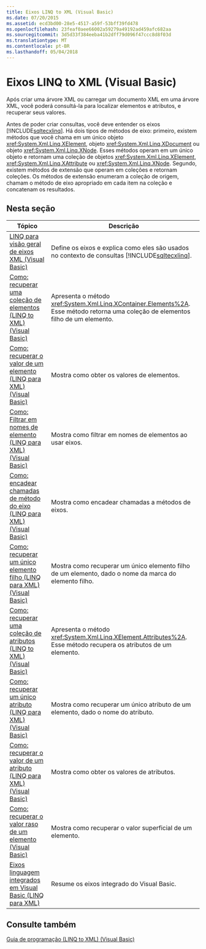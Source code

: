 ```yaml
---
title: Eixos LINQ to XML (Visual Basic)
ms.date: 07/20/2015
ms.assetid: ecd3bd00-28e5-4517-a59f-53bff39fd478
ms.openlocfilehash: 23feaf0aee66002a59279a49192ad459afc682aa
ms.sourcegitcommit: 3d5d33f384eeba41b2dff79d096f47ccc8d8f03d
ms.translationtype: MT
ms.contentlocale: pt-BR
ms.lasthandoff: 05/04/2018
---
```

# <a name="linq-to-xml-axes-visual-basic"></a>Eixos LINQ to XML (Visual Basic)
Após criar uma árvore XML ou carregar um documento XML em uma árvore XML, você poderá consultá-la para localizar elementos e atributos, e recuperar seus valores.  
  
 Antes de poder criar consultas, você deve entender os eixos [!INCLUDE[sqltecxlinq](~/includes/sqltecxlinq-md.md)]. Há dois tipos de métodos de eixo: primeiro, existem métodos que você chama em um único objeto <xref:System.Xml.Linq.XElement>, objeto <xref:System.Xml.Linq.XDocument> ou objeto <xref:System.Xml.Linq.XNode>. Esses métodos operam em um único objeto e retornam uma coleção de objetos <xref:System.Xml.Linq.XElement>, <xref:System.Xml.Linq.XAttribute> ou <xref:System.Xml.Linq.XNode>. Segundo, existem métodos de extensão que operam em coleções e retornam coleções. Os métodos de extensão enumeram a coleção de origem, chamam o método de eixo apropriado em cada item na coleção e concatenam os resultados.  
  
## <a name="in-this-section"></a>Nesta seção  
  
|Tópico|Descrição|  
|-----------|-----------------|  
|[LINQ para visão geral de eixos XML (Visual Basic)](../../../../visual-basic/programming-guide/concepts/linq/linq-to-xml-axes-overview.md)|Define os eixos e explica como eles são usados no contexto de consultas [!INCLUDE[sqltecxlinq](~/includes/sqltecxlinq-md.md)].|  
|[Como: recuperar uma coleção de elementos (LINQ to XML) (Visual Basic)](../../../../visual-basic/programming-guide/concepts/linq/how-to-retrieve-a-collection-of-elements-linq-to-xml.md)|Apresenta o método <xref:System.Xml.Linq.XContainer.Elements%2A>. Esse método retorna uma coleção de elementos filho de um elemento.|  
|[Como: recuperar o valor de um elemento (LINQ para XML) (Visual Basic)](../../../../visual-basic/programming-guide/concepts/linq/how-to-retrieve-the-value-of-an-element-linq-to-xml.md)|Mostra como obter os valores de elementos.|  
|[Como: Filtrar em nomes de elemento (LINQ para XML) (Visual Basic)](../../../../visual-basic/programming-guide/concepts/linq/how-to-filter-on-element-names-linq-to-xml.md)|Mostra como filtrar em nomes de elementos ao usar eixos.|  
|[Como: encadear chamadas de método do eixo (LINQ para XML) (Visual Basic)](../../../../visual-basic/programming-guide/concepts/linq/how-to-chain-axis-method-calls-linq-to-xml.md)|Mostra como encadear chamadas a métodos de eixos.|  
|[Como: recuperar um único elemento filho (LINQ para XML) (Visual Basic)](../../../../visual-basic/programming-guide/concepts/linq/how-to-retrieve-a-single-child-element-linq-to-xml.md)|Mostra como recuperar um único elemento filho de um elemento, dado o nome da marca do elemento filho.|  
|[Como: recuperar uma coleção de atributos (LINQ to XML) (Visual Basic)](../../../../visual-basic/programming-guide/concepts/linq/how-to-retrieve-a-collection-of-attributes-linq-to-xml.md)|Apresenta o método <xref:System.Xml.Linq.XElement.Attributes%2A>. Esse método recupera os atributos de um elemento.|  
|[Como: recuperar um único atributo (LINQ para XML) (Visual Basic)](../../../../visual-basic/programming-guide/concepts/linq/how-to-retrieve-a-single-attribute-linq-to-xml.md)|Mostra como recuperar um único atributo de um elemento, dado o nome do atributo.|  
|[Como: recuperar o valor de um atributo (LINQ para XML) (Visual Basic)](../../../../visual-basic/programming-guide/concepts/linq/how-to-retrieve-the-value-of-an-attribute-linq-to-xml.md)|Mostra como obter os valores de atributos.|  
|[Como: recuperar o valor raso de um elemento (Visual Basic)](../../../../visual-basic/programming-guide/concepts/linq/how-to-retrieve-the-shallow-value-of-an-element.md)|Mostra como recuperar o valor superficial de um elemento.|  
|[Eixos linguagem integrados em Visual Basic (LINQ para XML)](../../../../visual-basic/programming-guide/concepts/linq/language-integrated-axes.md)|Resume os eixos integrado do Visual Basic.|  
  
## <a name="see-also"></a>Consulte também  
 [Guia de programação (LINQ to XML) (Visual Basic)](../../../../visual-basic/programming-guide/concepts/linq/programming-guide-linq-to-xml.md)
